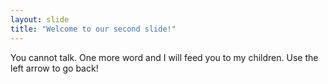 ```yaml
---
layout: slide
title: "Welcome to our second slide!"
---
```

You cannot talk. One more word and I will feed you to my children.
Use the left arrow to go back!